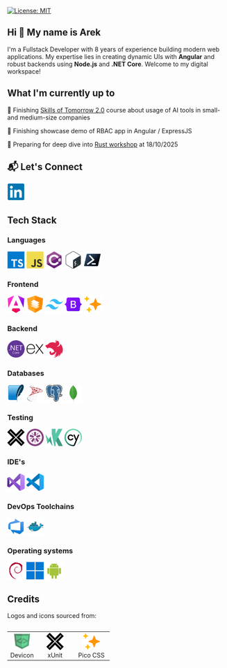 [![License: MIT](https://img.shields.io/badge/License-MIT-yellow.svg)](LICENSE)

## Hi 👋 My name is Arek

I'm a Fullstack Developer with 8 years of experience building modern web applications. My expertise lies in creating dynamic UIs with **Angular** and robust backends using **Node.js** and **.NET Core**. Welcome to my digital workspace!

## What I'm currently up to

🔹 Finishing [Skills of Tomorrow 2.0](https://rsvp.withgoogle.com/events/umiejetnoscijutra) course about usage of AI tools in small- and medium-size companies

🔹 Finishing showcase demo of RBAC app in Angular / ExpressJS

🔹 Preparing for deep dive into [Rust workshop](https://stacja.it/produkt/bezplatnie-programowanie-w-jezyku-rust) at 18/10/2025

## 📬 Let's Connect

<p align="left">
  <a href="https://linkedin.com/in/arkadiusz-pabian" target="_blank" rel="noreferrer"><img src="images/linkedin-original.svg" alt="LinkedIn" width="40" height="40"/></a>
</p>

## Tech Stack

### Languages

<div align="left">
  <a href="https://www.typescriptlang.org/" target="_blank" rel="noreferrer"><img src="images/typescript-original.svg" height="40" alt="typescript logo"  /></a>
  <a href="https://developer.mozilla.org/en-US/docs/Web/JavaScript" target="_blank" rel="noreferrer"><img src="images/javascript-original.svg" height="40" alt="javascript logo"  /></a>
  <a href="https://docs.microsoft.com/en-us/dotnet/csharp/" target="_blank" rel="noreferrer"><img src="images/csharp-original.svg" height="40" alt="csharp logo"  /></a>
  <a href="https://www.gnu.org/software/bash/" target="_blank" rel="noreferrer"><img src="images/bash-original.svg" height="40" alt="bash logo"  /></a>
  <a href="https://learn.microsoft.com/en-us/powershell/" target="_blank" rel="noreferrer"><img src="images/powershell-original.svg" height="40" alt="powershell logo"  /></a>
</div>

### Frontend

<div align="left">
  <a href="https://angular.io" target="_blank" rel="noreferrer"><img src="images/angular-original.svg" height="40" alt="angular logo"  /></a>
  <a href="https://material.angular.io" target="_blank" rel="noreferrer"><img src="images/angularmaterial-original.svg" height="40" alt="angular material logo"  /></a>
  <a href="https://tailwindcss.com/" target="_blank" rel="noreferrer"><img src="images/tailwindcss-original.svg" height="40" alt="tailwindcss logo"  /></a>
  <a href="https://getbootstrap.com" target="_blank" rel="noreferrer"><img src="images/bootstrap-original.svg" height="40" alt="bootstrap logo"  /></a>
  <a href="https://picocss.com" target="_blank" rel="noreferrer"><img src="images/picocss-original.svg" height="40" alt="picocss logo"  /></a>
</div>

### Backend

<div align="left">
  <a href="https://dotnet.microsoft.com/" target="_blank" rel="noreferrer"><img src="images/dotnetcore-original.svg" height="40" alt=".net core logo"  /></a>
  <a href="https://expressjs.com" target="_blank" rel="noreferrer"><img src="images/express-original.svg" height="40" alt="expressjs logo"  /></a>
  <a href="https://nestjs.com/" target="_blank" rel="noreferrer"><img src="images/nestjs-original.svg" height="40" alt="nestjs logo"  /></a>
</div>

### Databases

<div align="left">
  <a href="https://www.sqlite.org/" target="_blank" rel="noreferrer"><img src="images/sqlite-original.svg" height="40" alt="sqlite logo"  /></a>
  <a href="https://www.microsoft.com/en-us/sql-server" target="_blank" rel="noreferrer"><img src="images/microsoftsqlserver-original.svg" height="40" alt="mssql logo"  /></a>
  <a href="https://www.postgresql.org" target="_blank" rel="noreferrer"><img src="images/postgresql-original.svg" height="40" alt="postgresql logo"  /></a>
  <a href="https://www.mongodb.com/" target="_blank" rel="noreferrer"><img src="images/mongodb-original.svg" height="40" alt="mongodb logo"  /></a>
</div>

### Testing

<div align="left">
  <a href="https://xunit.net/" target="_blank" rel="noreferrer"><img src="images/xunit-original.svg" height="40" alt="xunit logo"  /></a>
  <a href="https://jasmine.github.io/" target="_blank" rel="noreferrer"><img src="images/jasmine-original.svg" height="40" alt="jasmine logo"  /></a>
  <a href="https://karma-runner.github.io/" target="_blank" rel="noreferrer"><img src="images/karma-original.svg" height="40" alt="karma logo"  /></a>
  <a href="https://www.cypress.io/" target="_blank" rel="noreferrer"><img src="images/cypressio-original.svg" height="40" alt="cypress logo"  /></a>
</div>

### IDE's

<div align="left">
  <a href="https://visualstudio.microsoft.com/" target="_blank" rel="noreferrer"><img src="images/visualstudio-original.svg" height="40" alt="visual studio logo"  /></a>
  <a href="https://code.visualstudio.com/" target="_blank" rel="noreferrer"><img src="images/vscode-original.svg" height="40" alt="vscode logo"  /></a>
</div>

### DevOps Toolchains

<div align="left">
  <a href="https://azure.microsoft.com/en-us/services/devops/" target="_blank" rel="noreferrer"><img src="images/azuredevops-original.svg" height="40" alt="azure devops logo"  /></a>
  <a href="https://www.docker.com/" target="_blank" rel="noreferrer"><img src="images/docker-original.svg" height="40" alt="docker logo"  /></a>
</div>

### Operating systems

<div align="left">
  <a href="https://www.debian.org/" target="_blank" rel="noreferrer"><img src="images/debian-original.svg" height="40" alt="debian logo" /></a>
  <a href="https://www.microsoft.com/windows/" target="_blank" rel="noreferrer"><img src="images/windows11-original.svg" height="40" alt="windows logo" /></a>
  <a href="https://www.android.com/" target="_blank" rel="noreferrer"><img src="images/android-original.svg" height="40" alt="android logo" /></a>
</div>

## Credits

Logos and icons sourced from:

<table align="left">
  <tr>
    <td align="center">
      <a href="https://github.com/devicons/devicon" target="_blank" rel="noreferrer">
        <img src="images/devicon-original.svg" height="40" alt="Devicon logo" />
      </a>
      <br />
      Devicon
    </td>
    <td align="center" width="70">
      <a href="https://xunit.net/" target="_blank" rel="noreferrer">
        <img src="images/xunit-original.svg" height="40" alt="xUnit logo" />
      </a>
      <br />
      xUnit
    </td>
    <td align="center" width="70">
      <a href="https://picocss.com" target="_blank" rel="noreferrer">
        <img src="images/picocss-original.svg" height="40" alt="Pico CSS logo" />
      </a>
      <br />
      Pico CSS
    </td>
  </tr>
</table>